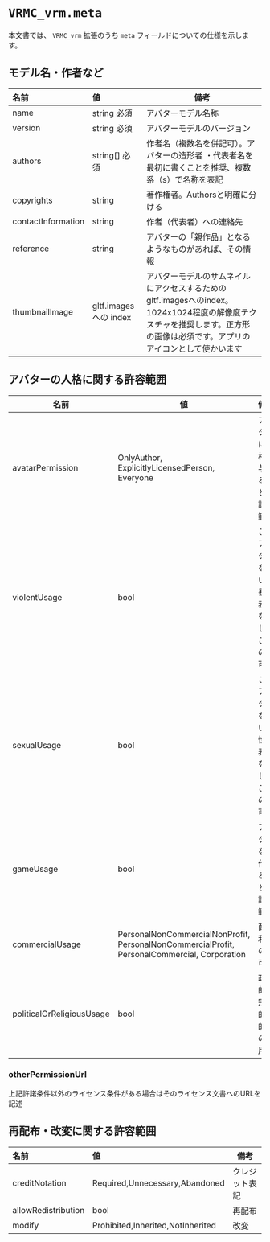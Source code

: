 # `VRMC_vrm.meta`

本文書では、 `VRMC_vrm` 拡張のうち `meta` フィールドについての仕様を示します。

## モデル名・作者など

| 名前               | 値                     | 備考                                                                                                                                                                      |
|:-------------------|:-----------------------|---------------------------------------------------------------------------------------------------------------------------------------------------------------------------|
| name               | string 必須            | アバターモデル名称                                                                                                                                                        |
| version            | string 必須            | アバターモデルのバージョン                                                                                                                                                |
| authors            | string[] 必須          | 作者名（複数名を併記可）。アバターの造形者 ・代表者名を最初に書くことを推奨、複数系（s）で名称を表記                                                                      |
| copyrights         | string                 | 著作権者。Authorsと明確に分ける                                                                                                                                           |
| contactInformation | string                 | 作者（代表者）への連絡先                                                                                                                                                  |
| reference          | string                 | アバターの「親作品」となるようなものがあれば、その情報                                                                                                                    |
| thumbnailImage     | gltf.images への index | アバターモデルのサムネイルにアクセスするためのgltf.imagesへのindex。1024x1024程度の解像度テクスチャを推奨します。正方形の画像は必須です。アプリのアイコンとして使かいます |

## アバターの人格に関する許容範囲

| 名前                      | 値                                                                                           | 備考                                           |
|---------------------------|----------------------------------------------------------------------------------------------|------------------------------------------------|
| avatarPermission          | OnlyAuthor, ExplicitlyLicensedPerson, Everyone                                               | アバターに人格を与えることの許諾範囲           |
| violentUsage              | bool                                                                                         | このアバターを用いて暴力表現を演じることの許可 |
| sexualUsage               | bool                                                                                         | このアバターを用いて性的表現を演じることの許可 |
| gameUsage                 | bool                                                                                         | アバターを操作することの許諾範囲               |
| commercialUsage           | PersonalNonCommercialNonProfit, PersonalNonCommercialProfit, PersonalCommercial, Corporation | 商用利用の許可                                 |
| politicalOrReligiousUsage | bool                                                                                         | 政治的・宗教的目的での利用                     |

### otherPermissionUrl
上記許諾条件以外のライセンス条件がある場合はそのライセンス文書へのURLを記述

## 再配布・改変に関する許容範囲

| 名前                | 値                                | 備考           |
|:--------------------|:----------------------------------|----------------|
| creditNotation      | Required,Unnecessary,Abandoned    | クレジット表記 |
| allowRedistribution | bool                              | 再配布         |
| modify              | Prohibited,Inherited,NotInherited | 改変           |
